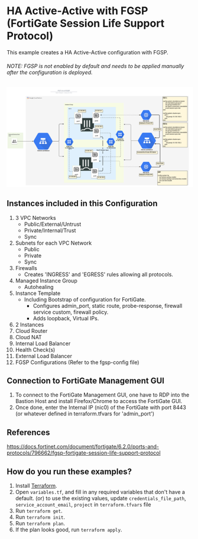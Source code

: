 # HA Active-Active with FGSP (FortiGate Session Life Support Protocol)

This example creates a HA Active-Active configuration with FGSP.
###### NOTE: FGSP is not enabled by default and needs to be applied manually after the configuration is deployed.

![Image of HA Active/Active FGSP](/GCP/examples/ha-active-active-fgsp/HA-FGSP.png)

## Instances included in this Configuration

1. 3 VPC Networks
    - Public/External/Untrust
    - Private/Internal/Trust
    - Sync
1. Subnets for each VPC Network
    - Public
    - Private
    - Sync
1. Firewalls
    - Creates 'INGRESS' and 'EGRESS' rules allowing all protocols.
1. Managed Instance Group
    - Autohealing
1. Instance Template
    - Including Bootstrap of configuration for FortiGate.
        - Configures admin_port, static route, probe-response, firewall service custom, firewall policy.
        - Adds loopback, Virtual IPs.
1. 2 Instances
1. Cloud Router
1. Cloud NAT
1. Internal Load Balancer
1. Health Check(s)
1. External Load Balancer
1. FGSP Configurations (Refer to the fgsp-config file)

## Connection to FortiGate Management GUI
1. To connect to the FortiGate Management GUI, one have to RDP into the Bastion Host and install Firefox/Chrome to access the FortiGate GUI.
1. Once done, enter the Internal IP (nic0) of the FortiGate with port 8443 (or whatever defined in terraform.tfvars for 'admin_port')

## References
https://docs.fortinet.com/document/fortigate/6.2.0/ports-and-protocols/796662/fgsp-fortigate-session-life-support-protocol

## How do you run these examples?

1. Install [Terraform](https://www.terraform.io/).
1. Open `variables.tf`,  and fill in any required variables that don't have a default. (or) to use the existing values, update `credentials_file_path`, `service_account_email`, `project` in `terraform.tfvars` file
1. Run `terraform get`.
1. Run `terraform init`.
1. Run `terraform plan`.
1. If the plan looks good, run `terraform apply`.

